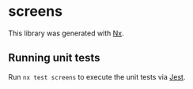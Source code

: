 # screens

This library was generated with [Nx](https://nx.dev).

## Running unit tests

Run `nx test screens` to execute the unit tests via [Jest](https://jestjs.io).
